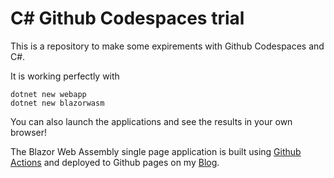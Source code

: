 # C# Github Codespaces trial

This is a repository to make some expirements with Github Codespaces and C#.

It is working perfectly with 

    dotnet new webapp
    dotnet new blazorwasm

You can also launch the applications and see the results in your own browser!

The Blazor Web Assembly single page application is built using [Github Actions](https://github.com/laurentkempe/csharpcodespacetrial/blob/master/.github/workflows/build-deploy.yml) and deployed to Github pages on my [Blog](http://laurentkempe.com/csharpcodespacetrial/).